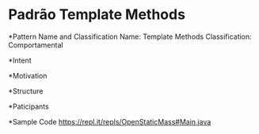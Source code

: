 # Padrão Template Methods

*Pattern Name and Classification
Name: Template Methods
Classification: Comportamental

*Intent

*Motivation

*Structure

*Paticipants

*Sample Code
https://repl.it/repls/OpenStaticMass#Main.java

